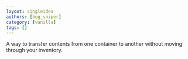 ```yaml
---
layout: singleidea
authors: [bug_sniper]
category: [vanilla]
tags: []
---
```

A way to transfer contents from one container to another without moving through your inventory.
